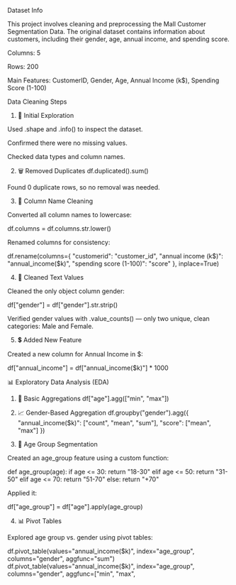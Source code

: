 Dataset Info

This project involves cleaning and preprocessing the Mall Customer Segmentation Data. The original dataset contains information about customers, including their gender, age, annual income, and spending score.

Columns: 5

Rows: 200

Main Features: CustomerID, Gender, Age, Annual Income (k$), Spending Score (1-100)

Data Cleaning Steps
1. 🧭 Initial Exploration

Used .shape and .info() to inspect the dataset.

Confirmed there were no missing values.

Checked data types and column names.

2. 🗑 Removed Duplicates
df.duplicated().sum()


Found 0 duplicate rows, so no removal was needed.

3. 🧼 Column Name Cleaning

Converted all column names to lowercase:

df.columns = df.columns.str.lower()


Renamed columns for consistency:

df.rename(columns={
    "customerid": "customer_id",
    "annual income (k$)": "annual_income($k)",
    "spending score (1-100)": "score"
}, inplace=True)

4. 🧹 Cleaned Text Values

Cleaned the only object column gender:

df["gender"] = df["gender"].str.strip()


Verified gender values with .value_counts() — only two unique, clean categories: Male and Female.

5. 💲 Added New Feature

Created a new column for Annual Income in $:

df["annual_income"] = df["annual_income($k)"] * 1000

📊 Exploratory Data Analysis (EDA)
1. 🔢 Basic Aggregations
df["age"].agg(["min", "max"])

2. 📈 Gender-Based Aggregation
df.groupby("gender").agg({
    "annual_income($k)": ["count", "mean", "sum"],
    "score": ["mean", "max"]
})

3. 🎯 Age Group Segmentation

Created an age_group feature using a custom function:

def age_group(age):
    if age <= 30:
        return "18-30"
    elif age <= 50:
        return "31-50"
    elif age <= 70:
        return "51-70"
    else:
        return "+70"


Applied it:

df["age_group"] = df["age"].apply(age_group)

4. 📊 Pivot Tables

Explored age group vs. gender using pivot tables:

df.pivot_table(values="annual_income($k)", index="age_group", columns="gender", aggfunc="sum")
df.pivot_table(values="annual_income($k)", index="age_group", columns="gender", aggfunc=["min", "max",

